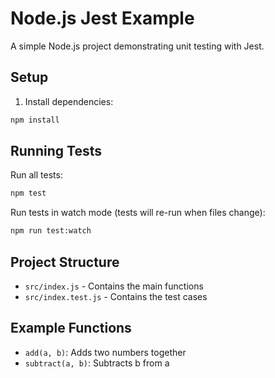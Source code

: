 # Node.js Jest Example

A simple Node.js project demonstrating unit testing with Jest.

## Setup

1. Install dependencies:

```bash
npm install
```

## Running Tests

Run all tests:

```bash
npm test
```

Run tests in watch mode (tests will re-run when files change):

```bash
npm run test:watch
```

## Project Structure

- `src/index.js` - Contains the main functions
- `src/index.test.js` - Contains the test cases

## Example Functions

- `add(a, b)`: Adds two numbers together
- `subtract(a, b)`: Subtracts b from a
